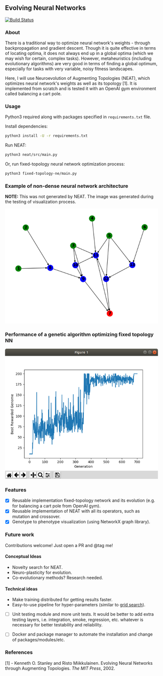 ## Evolving Neural Networks

[![Build Status](https://travis-ci.com/oneturkmen/evolving-nets.svg?branch=master)](https://travis-ci.com/oneturkmen/evolving-nets)
 

### About

There is a traditional way to optimize neural network's weights - through backpropagation and gradient descent. Though it is quite effective in terms of locating optima, it does not always end up in a global optima (which we may wish for certain, complex tasks). However, metaheuristics (including evolutionary algorithms) are very good in terms of finding a global optimum, especially for tasks with very variable, noisy fitness landscapes. 

Here, I will use Neuroevolution of Augmenting Topologies (NEAT), which optimizes neural network's weights as well as its topology [1]. It is implemented from scratch and is tested it with an OpenAI gym environment called balancing a cart pole.

### Usage

Python3 required along with packages specified in `requirements.txt` file.

Install dependencies:

```bash
python3 install -U -r requirements.txt
```

Run NEAT:

```bash
python3 neat/src/main.py
```

Or, run fixed-topology neural network optimization process:

```bash
python3 fixed-topology-ne/main.py
```

### Example of non-dense neural network architecture

**NOTE:** This was not generated by NEAT. The image was generated during the testing of visualization process.

![results_neat](./results/test_im.png)

### Performance of a genetic algorithm optimizing fixed topology NN

![results_fixed_topology](./results/fixed_topology_stats.png)

### Features

- [x] Reusable implementation fixed-topology network and its evolution (e.g. for balancing a cart pole from OpenAI gym).
- [x] Reusable implementation of NEAT with all its operators, such as mutation and crossover.
- [x] Genotype to phenotype visualization (using NetworkX graph library).

### Future work

Contributions welcome! Just open a PR and @tag me!

#### Conceptual Ideas

- Novelty search for NEAT.
- Neuro-plasticity for evolution. 
- Co-evolutionary methods? Research needed.

#### Technical ideas

- Make training distributed for getting results faster.
- Easy-to-use pipeline for hyper-parameters (similar to [grid search](https://scikit-learn.org/stable/modules/generated/sklearn.model_selection.GridSearchCV.html)).
- [ ] Unit testing module and more unit tests. It would be better to add extra testing layers, i.e. integration, smoke, regression, etc. whatever is necessary for better testability and reliability.
- [ ] Docker and package manager to automate the installation and change of packages/modules/etc.


### References

[1] - Kenneth O. Stanley and Risto Miikkulainen. Evolving Neural Networks through Augmenting Topologies. *The MIT Press*, 2002.
